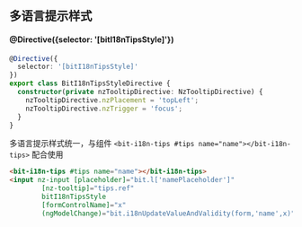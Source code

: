 ## 多语言提示样式

#### @Directive({selector: '[bitI18nTipsStyle]'})

```typescript
@Directive({
  selector: '[bitI18nTipsStyle]'
})
export class BitI18nTipsStyleDirective {
  constructor(private nzTooltipDirective: NzTooltipDirective) {
    nzTooltipDirective.nzPlacement = 'topLeft';
    nzTooltipDirective.nzTrigger = 'focus';
  }
}
```

多语言提示样式统一，与组件 `<bit-i18n-tips #tips name="name"></bit-i18n-tips>` 配合使用

```html
<bit-i18n-tips #tips name="name"></bit-i18n-tips>
<input nz-input [placeholder]="bit.l['namePlaceholder']"
        [nz-tooltip]="tips.ref"
        bitI18nTipsStyle
        [formControlName]="x"
        (ngModelChange)="bit.i18nUpdateValueAndValidity(form,'name',x)"/>
```
